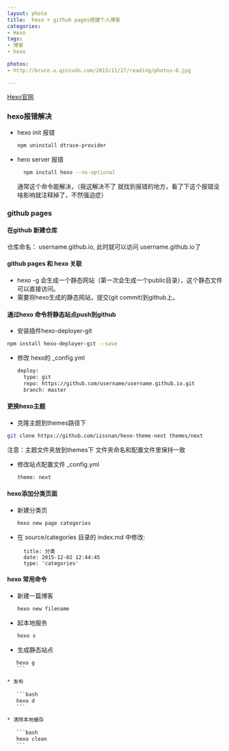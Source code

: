 ```yaml
---
layout: photo
title:  hexo + github pages搭建个人博客
categories: 
- Hexo 
tags: 
- 博客 
- hexo

photos:
- http://bruce.u.qiniudn.com/2013/11/27/reading/photos-0.jpg

---
```

[Hexo官网](https://hexo.io/)
### hexo报错解决

<!-- more -->

* hexo init  报错  
	
	 ```bash
	 npm uninstall dtrace-provider 
	 ```

* hero server 报错

	```bash 
	  npm install hexo --no-optional
	```
	通常这个命令能解决，（我这解决不了 就找到报错的地方，看了下这个报错没啥影响就注释掉了，不然强迫症）
	
	
### github pages

#### 在github 新建仓库
仓库命名： username.github.io, 此时就可以访问 username.github.io了

#### github pages 和 hexo 关联

- hexo -g 会生成一个静态网站（第一次会生成一个public目录），这个静态文件可以直接访问。
- 需要将hexo生成的静态网站，提交(git commit)到github上。

#### 通过hexo 命令将静态站点push到github

* 安装插件hexo-deployer-git

 ```bash
 npm install hexo-deployer-git --save
 ```

* 修改 hexo的 _config.yml
		
	```bash
	deploy:
	  type: git
	  repo: https://github.com/username/username.github.io.git
	  branch: master
	```
	  
	  
#### 更换hexo主题
* 克隆主题到themes路径下

 ```bash 
 git clone https://github.com/iissnan/hexo-theme-next themes/next
 ```


  注意：主题文件夹放到themes下 文件夹命名和配置文件里保持一致

* 修改站点配置文件 _config.yml

	```bash 
	theme: next
	```
  
  
#### hexo添加分类页面
* 新建分类页
	
	```bash
	hexo new page categories
	```
* 在 source/categories 目录的 index.md 中修改:

		title: 分类
		date: 2015-12-02 12:44:45
		type: 'categories'

		 
#### hexo 常用命令

 * 新建一篇博客
 
	```bash		
	hexo new filename
	```

* 起本地服务
	
	```bash	
	hexo s 
	```

* 生成静态站点

 ```bash  
   	hexo g
   	```
	   
* 发布
	
	```bash  	
	hexo d 
	```
	   
* 清除本地缓存
	
	```bash   
	hexo clean
	``` 
	
	




